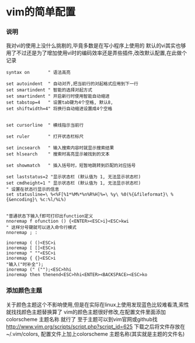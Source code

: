 # vim的简单配置

###  说明

我对vi的使用上没什么挑剔的,毕竟多数是在写小程序上使用的
默认的vi其实也够用了不过还是为了增加使用vi时的编码效率还是弄些插件,改改默认配置,在此做个记录

```vim
syntax on       " 语法高亮

set autoindent  " 自动对齐,把当前行的对起格式应用到下一行
set smartindent " 智能的选择对起方式
set smartindent " 开启新行时使用智能自动缩进
set tabstop=4   " 设置tab键为4个空格, 默认8,
set shiftwidth=4" 将换行自动缩进设置成4个空格


set cursorline  " 横线指示当前行

set ruler       " 打开状态栏标尺

set incsearch   " 输入搜索内容时就显示搜索结果
set hlsearch    " 搜索时高亮显示被找到的文本

set showmatch   " 插入括号时，短暂地跳转到匹配的对应括号

set laststatus=2 "显示状态栏 (默认值为 1, 无法显示状态栏)
set cmdheight=1 " 显示状态栏 (默认值为 1, 无法显示状态栏)
" 设置在状态行显示的信息
set statusline=\ %<%F[%1*%M%*%n%R%H]%=\ %y\ %0(%{&fileformat}\ %{&encoding}\ %c:%l/%L%)


"普通状态下输入f即可打印出function定义
nnoremap f ofunction () {<ENTER><ESC>i}<ESC>kwi
" 这样分号键就可以进入命令行模式
nnoremap ; :

inoremap ( ()<ESC>i
inoremap [ []<ESC>i
inoremap " ""<ESC>i
inoremap { {}<ESC>i
"输入("时补全");
inoremap (" ("");<ESC>hhi
inoremap then thenend<ESC>hhi<ENTER><BACKSPACE><ESC>ko
```



### 添加颜色主题

关于颜色主题这个不影响使用,但是在实际在linux上使用发现蓝色比较难看清,索性就找找颜色主题替换算了
vim的颜色主题很好修改,在配置文件里面添加 colorscheme 主题名称 就行了
至于主题可以到vim官网或github找
http://www.vim.org/scripts/script.php?script_id=625
下载之后将文件存放在~/.vim/colors, 配置文件上加上colorscheme 主题名称(其实就是主题的文件名)

